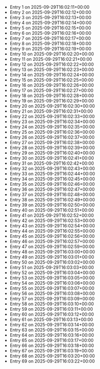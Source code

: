 - Entry 1 on 2025-09-29T16:02:11+00:00
- Entry 2 on 2025-09-29T16:02:12+00:00
- Entry 3 on 2025-09-29T16:02:13+00:00
- Entry 4 on 2025-09-29T16:02:14+00:00
- Entry 5 on 2025-09-29T16:02:15+00:00
- Entry 6 on 2025-09-29T16:02:16+00:00
- Entry 7 on 2025-09-29T16:02:17+00:00
- Entry 8 on 2025-09-29T16:02:18+00:00
- Entry 9 on 2025-09-29T16:02:19+00:00
- Entry 10 on 2025-09-29T16:02:20+00:00
- Entry 11 on 2025-09-29T16:02:21+00:00
- Entry 12 on 2025-09-29T16:02:22+00:00
- Entry 13 on 2025-09-29T16:02:23+00:00
- Entry 14 on 2025-09-29T16:02:24+00:00
- Entry 15 on 2025-09-29T16:02:25+00:00
- Entry 16 on 2025-09-29T16:02:26+00:00
- Entry 17 on 2025-09-29T16:02:27+00:00
- Entry 18 on 2025-09-29T16:02:28+00:00
- Entry 19 on 2025-09-29T16:02:29+00:00
- Entry 20 on 2025-09-29T16:02:30+00:00
- Entry 21 on 2025-09-29T16:02:31+00:00
- Entry 22 on 2025-09-29T16:02:33+00:00
- Entry 23 on 2025-09-29T16:02:34+00:00
- Entry 24 on 2025-09-29T16:02:35+00:00
- Entry 25 on 2025-09-29T16:02:36+00:00
- Entry 26 on 2025-09-29T16:02:37+00:00
- Entry 27 on 2025-09-29T16:02:38+00:00
- Entry 28 on 2025-09-29T16:02:39+00:00
- Entry 29 on 2025-09-29T16:02:40+00:00
- Entry 30 on 2025-09-29T16:02:41+00:00
- Entry 31 on 2025-09-29T16:02:42+00:00
- Entry 32 on 2025-09-29T16:02:43+00:00
- Entry 33 on 2025-09-29T16:02:44+00:00
- Entry 34 on 2025-09-29T16:02:45+00:00
- Entry 35 on 2025-09-29T16:02:46+00:00
- Entry 36 on 2025-09-29T16:02:47+00:00
- Entry 37 on 2025-09-29T16:02:48+00:00
- Entry 38 on 2025-09-29T16:02:49+00:00
- Entry 39 on 2025-09-29T16:02:50+00:00
- Entry 40 on 2025-09-29T16:02:51+00:00
- Entry 41 on 2025-09-29T16:02:52+00:00
- Entry 42 on 2025-09-29T16:02:53+00:00
- Entry 43 on 2025-09-29T16:02:54+00:00
- Entry 44 on 2025-09-29T16:02:55+00:00
- Entry 45 on 2025-09-29T16:02:56+00:00
- Entry 46 on 2025-09-29T16:02:57+00:00
- Entry 47 on 2025-09-29T16:02:59+00:00
- Entry 48 on 2025-09-29T16:03:00+00:00
- Entry 49 on 2025-09-29T16:03:01+00:00
- Entry 50 on 2025-09-29T16:03:02+00:00
- Entry 51 on 2025-09-29T16:03:03+00:00
- Entry 52 on 2025-09-29T16:03:04+00:00
- Entry 53 on 2025-09-29T16:03:05+00:00
- Entry 54 on 2025-09-29T16:03:06+00:00
- Entry 55 on 2025-09-29T16:03:07+00:00
- Entry 56 on 2025-09-29T16:03:08+00:00
- Entry 57 on 2025-09-29T16:03:09+00:00
- Entry 58 on 2025-09-29T16:03:10+00:00
- Entry 59 on 2025-09-29T16:03:11+00:00
- Entry 60 on 2025-09-29T16:03:12+00:00
- Entry 61 on 2025-09-29T16:03:13+00:00
- Entry 62 on 2025-09-29T16:03:14+00:00
- Entry 63 on 2025-09-29T16:03:15+00:00
- Entry 64 on 2025-09-29T16:03:16+00:00
- Entry 65 on 2025-09-29T16:03:17+00:00
- Entry 66 on 2025-09-29T16:03:18+00:00
- Entry 67 on 2025-09-29T16:03:19+00:00
- Entry 68 on 2025-09-29T16:03:20+00:00
- Entry 69 on 2025-09-29T16:03:22+00:00
